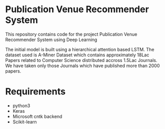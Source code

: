 # Publication Venue Recommender System
This repository contains code for the project Publication Venue Recommender System using Deep Learning

The initial model is built using a hierarchical attention based LSTM. The dataset used is A-Miner Dataset which contains approximately 18Lac Papers related to Computer Science distributed accross 1.5Lac Journals.
We have taken only those Journals which have published more than 2000 papers. 

# Requirements
* python3
* Keras
* Microsoft cntk backend
* Scikit-learn
